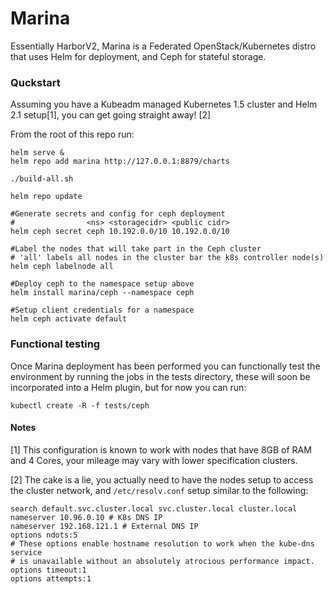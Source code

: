 # Marina

Essentially HarborV2, Marina is a Federated OpenStack/Kubernetes distro that uses Helm for deployment, and Ceph for stateful storage.


### Quckstart

Assuming you have a Kubeadm managed Kubernetes 1.5 cluster and Helm 2.1 setup[1], you can get going straight away! [2]

From the root of this repo run:

```
helm serve &
helm repo add marina http://127.0.0.1:8879/charts

./build-all.sh

helm repo update

#Generate secrets and config for ceph deployment
#                <ns> <storagecidr> <public cidr>
helm ceph secret ceph 10.192.0.0/10 10.192.0.0/10

#Label the nodes that will take part in the Ceph cluster
# 'all' labels all nodes in the cluster bar the k8s controller node(s)
helm ceph labelnode all

#Deploy ceph to the namespace setup above
helm install marina/ceph --namespace ceph

#Setup client credentials for a namespace
helm ceph activate default

```


### Functional testing

Once Marina deployment has been performed you can functionally test the environment by running the jobs in the tests directory, these will soon be incorporated into a Helm plugin, but for now you can run:

```
kubectl create -R -f tests/ceph
```


#### Notes
[1] This configuration is known to work with nodes that have 8GB of RAM and 4 Cores, your mileage may vary with lower specification clusters.

[2] The cake is a lie, you actually need to have the nodes setup to access the cluster network, and `/etc/resolv.conf` setup similar to the following:
```
search default.svc.cluster.local svc.cluster.local cluster.local
nameserver 10.96.0.10 # K8s DNS IP
nameserver 192.168.121.1 # External DNS IP
options ndots:5
# These options enable hostname resolution to work when the kube-dns service
# is unavailable without an absolutely atrocious performance impact.
options timeout:1
options attempts:1
```
